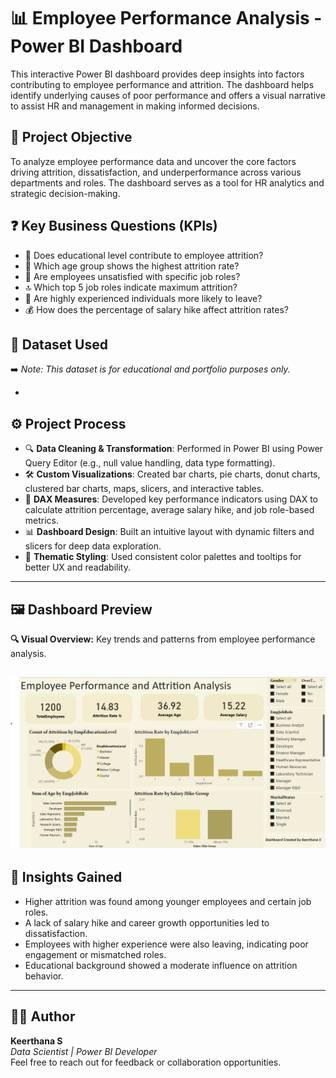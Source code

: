 # 📊 Employee Performance Analysis - Power BI Dashboard

This interactive Power BI dashboard provides deep insights into factors contributing to employee performance and attrition. The dashboard helps identify underlying causes of poor performance and offers a visual narrative to assist HR and management in making informed decisions.

## 🎯 Project Objective

To analyze employee performance data and uncover the core factors driving attrition, dissatisfaction, and underperformance across various departments and roles. The dashboard serves as a tool for HR analytics and strategic decision-making.

## ❓ Key Business Questions (KPIs)

- 📘 Does educational level contribute to employee attrition?
- 👥 Which age group shows the highest attrition rate?
- 📌 Are employees unsatisfied with specific job roles?
- 🔝 Which top 5 job roles indicate maximum attrition?
- 🧠 Are highly experienced individuals more likely to leave?
- 💰 How does the percentage of salary hike affect attrition rates?

## 📁 Dataset Used
➡️ *Note: This dataset is for educational and portfolio purposes only.*

-

## ⚙️ Project Process

- 🔍 **Data Cleaning & Transformation**: Performed in Power BI using Power Query Editor (e.g., null value handling, data type formatting).
- 🛠️ **Custom Visualizations**: Created bar charts, pie charts, donut charts, clustered bar charts, maps, slicers, and interactive tables.
- 🧮 **DAX Measures**: Developed key performance indicators using DAX to calculate attrition percentage, average salary hike, and job role-based metrics.
- 📊 **Dashboard Design**: Built an intuitive layout with dynamic filters and slicers for deep data exploration.
- 🎨 **Thematic Styling**: Used consistent color palettes and tooltips for better UX and readability.

---

## 🖼️ Dashboard Preview
**🔍 Visual Overview:** Key trends and patterns from employee performance analysis.

![Dashboard Screenshot](DashBoard.png)
---

## 🧠 Insights Gained

- Higher attrition was found among younger employees and certain job roles.
- A lack of salary hike and career growth opportunities led to dissatisfaction.
- Employees with higher experience were also leaving, indicating poor engagement or mismatched roles.
- Educational background showed a moderate influence on attrition behavior.

---

## 🙋‍♂️ Author

**Keerthana S**  
*Data Scientist | Power BI Developer*  
Feel free to reach out for feedback or collaboration opportunities.
